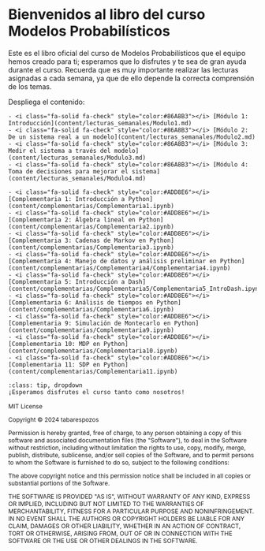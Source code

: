 # Bienvenidos al libro del curso Modelos Probabilísticos
Este es el libro oficial del curso de Modelos Probabilísticos que el equipo hemos creado para ti; esperamos que lo disfrutes y te sea de gran ayuda durante el curso. Recuerda que es muy importante realizar las lecturas asignadas a cada semana, ya que de ello depende la correcta comprensión de los temas.

Despliega el contenido:

```{dropdown} Módulos: Lecturas Semanales
- <i class="fa-solid fa-check" style="color:#86A8B3"></i> [Módulo 1: Introducción](content/lecturas_semanales/Modulo1.md)
- <i class="fa-solid fa-check" style="color:#86A8B3"></i> [Módulo 2: De un sistema real a un modelo](content/lecturas_semanales/Modulo2.md)
- <i class="fa-solid fa-check" style="color:#86A8B3"></i> [Módulo 3: Medir el sistema a través del modelo](content/lecturas_semanales/Modulo3.md)
- <i class="fa-solid fa-check" style="color:#86A8B3"></i> [Módulo 4: Toma de decisiones para mejorar el sistema](content/lecturas_semanales/Modulo4.md)
```

```{dropdown} Módulos: Complementarias
- <i class="fa-solid fa-check" style="color:#ADD8E6"></i> [Complementaria 1: Introducción a Python](content/complementarias/Complementaria1.ipynb)
- <i class="fa-solid fa-check" style="color:#ADD8E6"></i> [Complementaria 2: Álgebra lineal en Python](content/complementarias/Complementaria2.ipynb)
- <i class="fa-solid fa-check" style="color:#ADD8E6"></i> [Complementaria 3: Cadenas de Markov en Python](content/complementarias/Complementaria3.ipynb)
- <i class="fa-solid fa-check" style="color:#ADD8E6"></i> [Complementaria 4: Manejo de datos y análisis preliminar en Python](content/complementarias/Complementaria4/Complementaria4.ipynb)
- <i class="fa-solid fa-check" style="color:#ADD8E6"></i> [Complementaria 5: Introducción a Dash](content/complementarias/Complementaria5/Complementaria5_IntroDash.ipynb)
- <i class="fa-solid fa-check" style="color:#ADD8E6"></i> [Complementaria 6: Análisis de tiempos en Python](content/complementarias/Complementaria6.ipynb)
- <i class="fa-solid fa-check" style="color:#ADD8E6"></i> [Complementaria 9: Simulación de Montecarlo en Python](content/complementarias/Complementaria9.ipynb)
- <i class="fa-solid fa-check" style="color:#ADD8E6"></i> [Complementaria 10: MDP en Python](content/complementarias/Complementaria10.ipynb)
- <i class="fa-solid fa-check" style="color:#ADD8E6"></i> [Complementaria 11: SDP en Python](content/complementarias/Complementaria11.ipynb)

```

```{admonition} Haz click acá!
:class: tip, dropdown
¡Esperamos disfrutes el curso tanto como nosotros!
```

<span style="font-size:12px;"> 
MIT License

Copyright ©  2024 tabarespozos

Permission is hereby granted, free of charge, to any person obtaining a copy
of this software and associated documentation files (the "Software"), to deal
in the Software without restriction, including without limitation the rights
to use, copy, modify, merge, publish, distribute, sublicense, and/or sell
copies of the Software, and to permit persons to whom the Software is
furnished to do so, subject to the following conditions:

The above copyright notice and this permission notice shall be included in all
copies or substantial portions of the Software.

THE SOFTWARE IS PROVIDED "AS IS", WITHOUT WARRANTY OF ANY KIND, EXPRESS OR
IMPLIED, INCLUDING BUT NOT LIMITED TO THE WARRANTIES OF MERCHANTABILITY,
FITNESS FOR A PARTICULAR PURPOSE AND NONINFRINGEMENT. IN NO EVENT SHALL THE
AUTHORS OR COPYRIGHT HOLDERS BE LIABLE FOR ANY CLAIM, DAMAGES OR OTHER
LIABILITY, WHETHER IN AN ACTION OF CONTRACT, TORT OR OTHERWISE, ARISING FROM,
OUT OF OR IN CONNECTION WITH THE SOFTWARE OR THE USE OR OTHER DEALINGS IN THE
SOFTWARE.
</span>